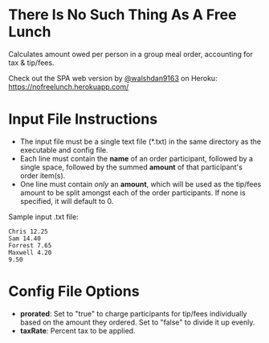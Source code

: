 # There Is No Such Thing As A Free Lunch
Calculates amount owed per person in a group meal order, accounting for tax &amp; tip/fees.

Check out the SPA web version by [@walshdan9163](https://github.com/walshdan9163) on Heroku: https://nofreelunch.herokuapp.com/

# Input File Instructions
- The input file must be a single text file (*.txt) in the same directory as the executable and config file.
- Each line must contain the **name** of an order participant, followed by a single space, followed by the summed **amount** of that participant's order item(s).
- One line must contain *only* an **amount**, which will be used as the tip/fees amount to be split amongst each of the order participants. If none is specified, it will default to 0.

Sample input .txt file:
```
Chris 12.25
Sam 14.40
Forrest 7.65
Maxwell 4.20
9.50
```

# Config File Options
- **prorated**: Set to "true" to charge participants for tip/fees individually based on the amount they ordered. Set to "false" to divide it up evenly.
- **taxRate**: Percent tax to be applied.
